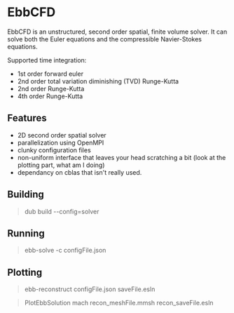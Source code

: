 # EbbCFD
EbbCFD is an unstructured, second order spatial, finite volume solver. It can solve both the Euler equations and the compressible Navier-Stokes equations.

Supported time integration:
* 1st order forward euler
* 2nd order total variation diminishing (TVD) Runge-Kutta
* 2nd order Runge-Kutta
* 4th order Runge-Kutta

## Features
* 2D second order spatial solver
* parallelization using OpenMPI
* clunky configuration files
* non-uniform interface that leaves your head scratching a bit (look at the plotting part, what am I doing)
* dependancy on cblas that isn't really used.

## Building
> dub build --config=solver

## Running
> ebb-solve -c configFile.json

## Plotting
> ebb-reconstruct configFile.json saveFile.esln

> PlotEbbSolution mach recon_meshFile.mmsh recon_saveFile.esln
